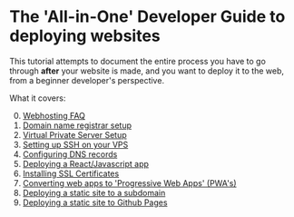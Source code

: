 # The 'All-in-One' Developer Guide to deploying websites
This tutorial attempts to document the entire process you have to go through **after** your website is made,
and you want to deploy it to the web, from a beginner developer's perspective.

What it covers:  

0. [Webhosting FAQ](./0--faq.md)
1. [Domain name registrar setup](./1--registrar-setup.md)
2. [Virtual Private Server Setup](./2--vps-setup.md)
3. [Setting up SSH on your VPS](./3--ssh-setup.md)
4. [Configuring DNS records](./4--dns-setup.md)
5. [Deploying a React/Javascript app](./5--deploying-reactjs.md)
6. [Installing SSL Certificates](./6--ssl-installation.md)
7. [Converting web apps to 'Progressive Web Apps' (PWA's)](./7--pwa-setup.md)
8. [Deploying a static site to a subdomain](./8--deploying-static-site-to-subdomain.md)
9. [Deploying a static site to Github Pages](./9--deploying-static-site-to-github-pages.md)
